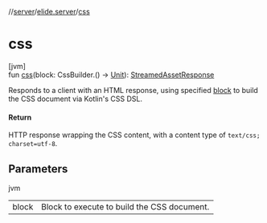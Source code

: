 //[server](../../index.md)/[elide.server](index.md)/[css](css.md)

# css

[jvm]\
fun [css](css.md)(block: CssBuilder.() -&gt; [Unit](https://kotlinlang.org/api/latest/jvm/stdlib/kotlin/-unit/index.html)): [StreamedAssetResponse](index.md#-491452832%2FClasslikes%2F-1343588467)

Responds to a client with an HTML response, using specified [block](css.md) to build the CSS document via Kotlin's CSS DSL.

#### Return

HTTP response wrapping the CSS content, with a content type of `text/css; charset=utf-8`.

## Parameters

jvm

| | |
|---|---|
| block | Block to execute to build the CSS document. |
